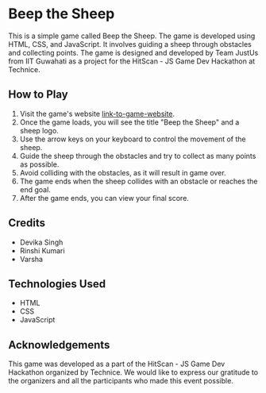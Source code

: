 # Beep the Sheep

This is a simple game called Beep the Sheep. The game is developed using HTML, CSS, and JavaScript. It involves guiding a sheep through obstacles and collecting points. The game is designed and developed by Team JustUs from IIT Guwahati as a project for the HitScan - JS Game Dev Hackathon at Technice.

## How to Play
1. Visit the game's website [link-to-game-website](https://varsha2503.github.io/BeepTheSheep/).
2. Once the game loads, you will see the title "Beep the Sheep" and a sheep logo.
3. Use the arrow keys on your keyboard to control the movement of the sheep.
4. Guide the sheep through the obstacles and try to collect as many points as possible.
5. Avoid colliding with the obstacles, as it will result in game over.
6. The game ends when the sheep collides with an obstacle or reaches the end goal.
7. After the game ends, you can view your final score.

## Credits
- Devika Singh
- Rinshi Kumari
- Varsha

## Technologies Used
- HTML
- CSS
- JavaScript

## Acknowledgements
This game was developed as a part of the HitScan - JS Game Dev Hackathon organized by Technice. We would like to express our gratitude to the organizers and all the participants who made this event possible.

